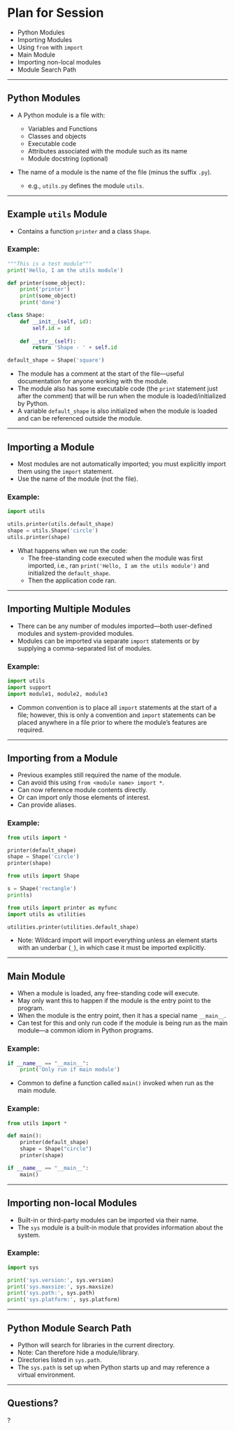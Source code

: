 # Plan for Session
- Python Modules
- Importing Modules
- Using `from` with `import`
- Main Module
- Importing non-local modules
- Module Search Path

---

## Python Modules
- A Python module is a file with:
  - Variables and Functions
  - Classes and objects
  - Executable code
  - Attributes associated with the module such as its name
  - Module docstring (optional)

- The name of a module is the name of the file (minus the suffix `.py`).
  - e.g., `utils.py` defines the module `utils`.

---

## Example `utils` Module
- Contains a function `printer` and a class `Shape`.

### Example:
```python
"""This is a test module"""
print('Hello, I am the utils module')

def printer(some_object):
    print('printer')
    print(some_object)
    print('done')

class Shape:
    def __init__(self, id):
        self.id = id
        
    def __str__(self):
        return 'Shape - ' + self.id

default_shape = Shape('square')
```
- The module has a comment at the start of the file—useful documentation for anyone working with the module.
- The module also has some executable code (the `print` statement just after the comment) that will be run when the module is loaded/initialized by Python.
- A variable `default_shape` is also initialized when the module is loaded and can be referenced outside the module.

---

## Importing a Module
- Most modules are not automatically imported; you must explicitly import them using the `import` statement.
- Use the name of the module (not the file).

### Example:
```python
import utils

utils.printer(utils.default_shape)
shape = utils.Shape('circle')
utils.printer(shape)
```

- What happens when we run the code:
  - The free-standing code executed when the module was first imported, i.e., ran `print('Hello, I am the utils module')` and initialized the `default_shape`.
  - Then the application code ran.

---

## Importing Multiple Modules
- There can be any number of modules imported—both user-defined modules and system-provided modules.
- Modules can be imported via separate `import` statements or by supplying a comma-separated list of modules.

### Example:
```python
import utils
import support
import module1, module2, module3
```
- Common convention is to place all `import` statements at the start of a file; however, this is only a convention and `import` statements can be placed anywhere in a file prior to where the module’s features are required.

---

## Importing from a Module
- Previous examples still required the name of the module.
- Can avoid this using `from <module name> import *`.
- Can now reference module contents directly.
- Or can import only those elements of interest.
- Can provide aliases.

### Example:
```python
from utils import *

printer(default_shape)
shape = Shape('circle')
printer(shape)

from utils import Shape

s = Shape('rectangle')
print(s)

from utils import printer as myfunc
import utils as utilities

utilities.printer(utilities.default_shape)
```
- Note: Wildcard import will import everything unless an element starts with an underbar (`_`), in which case it must be imported explicitly.

---

## Main Module
- When a module is loaded, any free-standing code will execute.
- May only want this to happen if the module is the entry point to the program.
- When the module is the entry point, then it has a special name `__main__`.
- Can test for this and only run code if the module is being run as the main module—a common idiom in Python programs.

### Example:
```python
if __name__ == "__main__":
    print('Only run if main module')
```

- Common to define a function called `main()` invoked when run as the main module.

### Example:
```python
from utils import *

def main():
    printer(default_shape)
    shape = Shape("circle")
    printer(shape)

if __name__ == "__main__":
    main()
```

---

## Importing non-local Modules
- Built-in or third-party modules can be imported via their name.
- The `sys` module is a built-in module that provides information about the system.

### Example:
```python
import sys

print('sys.version:', sys.version)
print('sys.maxsize:', sys.maxsize)
print('sys.path:', sys.path)
print('sys.platform:', sys.platform)
```

---

## Python Module Search Path
- Python will search for libraries in the current directory.
- Note: Can therefore hide a module/library.
- Directories listed in `sys.path`.
- The `sys.path` is set up when Python starts up and may reference a virtual environment.

---

## Questions?

?
